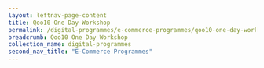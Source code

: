 ```yaml
---
layout: leftnav-page-content
title: Qoo10 One Day Workshop
permalink: /digital-programmes/e-commerce-programmes/qoo10-one-day-workshop
breadcrumb: Qoo10 One Day Workshop
collection_name: digital-programmes
second_nav_title: "E-Commerce Programmes"
---
```

